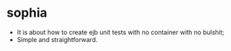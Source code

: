 # sophia

- It is about how to create ejb unit tests with no container with no bulshit;
- Simple and straightforward.



